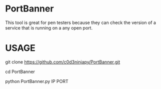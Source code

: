 # PortBanner
This tool is great for pen testers because they can check the version of a service that is running on a any open port.

# USAGE

git clone https://github.com/c0d3ninjapy/PortBanner.git

cd PortBanner

python PortBanner.py IP PORT
